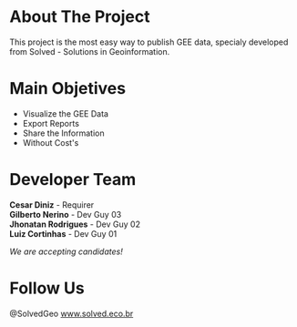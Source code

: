# About The Project

This project is the most easy way to publish GEE data, specialy developed from Solved - Solutions in Geoinformation.

# Main Objetives
* Visualize the GEE Data
* Export Reports
* Share the Information
* Without Cost's

# Developer Team
**Cesar Diniz** - Requirer </br>
**Gilberto Nerino** - Dev Guy 03 </br>
**Jhonatan Rodrigues** - Dev Guy 02 </br>
**Luiz Cortinhas**  - Dev Guy 01 </br>

*We are accepting candidates!*
 
 # Follow Us
 @SolvedGeo
 www.solved.eco.br

